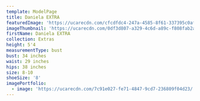 ```yaml
---
template: ModelPage
title: Daniela EXTRA
featuredImage: 'https://ucarecdn.com/cfcdfdc4-247a-4585-8f61-337395c0af5c/'
imageThumbnail: 'https://ucarecdn.com/0df3d807-a329-4c6d-a89c-f808fab2a99b/'
firstName: Daniela EXTRA
collection: Extras
height: 5'4
measurementType: bust
bust: 34 inches
waist: 29 inches
hips: 38 inches
size: 8-10
shoeSize: '8'
imagePortfolio:
  - image: 'https://ucarecdn.com/7c91e027-fe71-4847-9cd7-236809f04d23/'
---
```


